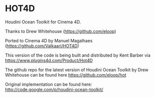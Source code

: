 # HOT4D

Houdini Ocean Toolkit for Cinema 4D.

Thanks to Drew Whitehouse (https://github.com/eloop)

Ported to Cinema 4D by Manuel Magalhaes (https://github.com/Valkaari/HOT4D)

This version of the code is being built and distributed by Kent Barber via https://www.plugins4d.com/Product/Hot4D

The github repo for the latest version of Houdini Ocean Toolkit by Drew Whitehouse can be found here https://github.com/eloop/hot

Original implementation can be found here: http://code.google.com/p/houdini-ocean-toolkit/
